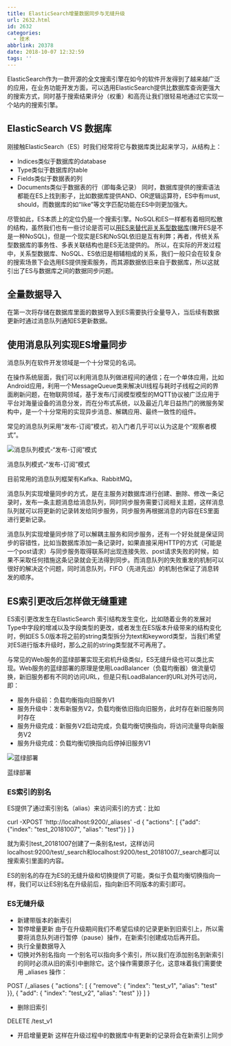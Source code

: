 ```yaml
---
title: ElasticSearch增量数据同步与无缝升级
url: 2632.html
id: 2632
categories:
  - 技术
abbrlink: 20378
date: 2018-10-07 12:32:59
tags: ''
---
```


ElasticSearch作为一款开源的全文搜索引擎在如今的软件开发得到了越来越广泛的应用，在业务功能开发方面，可以选用ElasticSearch提供比数据库查询更强大的搜索方式，同时基于搜索结果评分（权重）和高亮让我们很轻易地通过它实现一个站内的搜索引擎。

ElasticSearch VS 数据库
--------------------

刚接触ElasticSearch（ES）时我们经常将它与数据库类比起来学习，从结构上：

*   Indices类似于数据库的database
*   Type类似于数据库的table
*   Fields类似于数据表的列
*   Documents类似于数据表的行（即每条记录） 同时，数据库提供的搜索语法都能在ES上找到影子，比如数据库提供AND、OR逻辑运算符，ES中有must, should，而数据库的如“like”等文字匹配功能在ES中则更加强大。

尽管如此，ES本质上的定位仍是一个搜索引擎。NoSQL和ES一样都有着相同松散的结构，虽然我们也有一些讨论是否可以[用ES来替代非关系型数据库](https://www.zhihu.com/question/25535889)(撇开ES是不是一种NoSQL)，但是一个现实是ES和NoSQL依旧是互有利弊；再者，传统关系型数据库的事务性、多表关联结构也是ES无法提供的。 所以，在实际的开发过程中，关系型数据库、NoSQL、ES依旧是相辅相成的关系，我们一般只会在较复杂的搜索场景下会选用ES提供搜索服务，而其源数据依旧来自于数据库，所以这就引出了ES与数据库之间的数据同步问题。

全量数据导入
------

在第一次将存储在数据库里面的数据导入到ES需要执行全量导入，当后续有数据更新时通过消息队列通知ES更新数据。

使用消息队列实现ES增量同步
--------------

消息队列在软件开发领域是一个十分常见的名词。

在操作系统层面，我们可以利用消息队列做进程间的通信；在一个单体应用，比如Android应用，利用一个MessageQueue类来解决UI线程与耗时子线程之间的界面刷新问题，在物联网领域，基于发布/订阅模型模型的MQTT协议被广泛应用于平台对海量设备的消息分发，而在分布式系统，以及最近几年日益热门的微服务架构中，是一个十分常用的实现异步消息、解耦应用、最终一致性的组件。

常见的消息队列采用“发布-订阅”模式，初入门者几乎可以认为这是个“观察者模式”。

![消息队列模式-“发布-订阅”模式](https://wangbaiyuan.cn/wp-content/uploads/2019/03/20190314095430110.jpg)

消息队列模式-“发布-订阅”模式

目前常用的消息队列框架有Kafka、RabbitMQ。

消息队列实现增量同步的方式，是在主服务对数据库进行创建、删除、修改一条记录时，发布一条主题消息给消息队列，同时同步服务需要订阅相关主题，这样消息队列就可以将更新的记录转发给同步服务，同步服务再根据消息的内容在ES里面进行更新记录。

消息队列实现增量同步除了可以解耦主服务和同步服务，还有一个好处就是保证同步的容错性，比如当数据库添加一条记录时，如果直接采用HTTP的方式（可能是一个post请求）与同步服务取得联系时出现连接失败、post请求失败的时候，如果不采取任何措施这条记录就会无法得到同步。而消息队列的失败重发的机制可以很好的解决这个问题，同时消息队列，FIFO（先进先出）的机制也保证了消息转发的顺序。

ES索引更改后怎样做无缝重建
--------------

ES索引更改发生在ElasticSearch 索引结构发生变化，比如随着业务的发展对Type中字段的增减以及字段类型的更改，或者发生在ES版本升级带来的结构变化时，例如ES 5.0版本将之前的string类型拆分为text和keyword类型，当我们希望对ES进行版本升级时，那么之前的string类型就不可再用了。

与常见的Web服务的蓝绿部署实现无宕机升级类似，ES无缝升级也可以类比实现。Web服务的蓝绿部署的原理是使用LoadBalancer（负载均衡器）做流量切换，新旧服务都有不同的访问URL，但是只有LoadBalancer的URL对外可访问，即：

*   服务升级前：负载均衡指向旧服务V1
*   服务升级中：发布新服务V2，负载均衡依旧指向旧服务，此时存在新旧服务同时存在
*   服务升级完成：新服务V2启动完成，负载均衡切换指向，将访问流量导向新服务V2
*   服务升级完成：负载均衡切换指向后停掉旧服务V1

![蓝绿部署](https://wangbaiyuan.cn/wp-content/uploads/2019/03/20190314095430213.jpg)

蓝绿部署

### ES索引的别名

ES提供了通过索引别名（alias）来访问索引的方式：比如

curl -XPOST 'http://localhost:9200/_aliases' -d 
{
    "actions": \[
        {"add": {"index": "test_20181007", "alias": "test"}}
    \]
}

就为索引test\_20181007创建了一条别名test，这样访问localhost:9200/test/\_search和localhost:9200/test\_20181007/\_search都可以搜索索引里面的内容。

ES的别名的存在为ES的无缝升级和切换提供了可能，类似于负载均衡切换指向一样，我们可以让ES别名在升级前后，指向新旧不同版本的索引即可。

### ES无缝升级

*   新建带版本的新索引
*   暂停增量更新 由于在升级期间我们不希望后续的记录更新到旧索引上，所以需要将消息队列进行暂停（pause）操作，在新索引创建成功后再开启。
*   执行全量数据导入
*   切换对外别名指向 一个别名可以指向多个索引，所以我们在添加别名到新索引的同时必须从旧的索引中删除它。这个操作需要原子化，这意味着我们需要使用 _aliases 操作：

POST /_aliases
{
    "actions": \[
        { "remove": { "index": "test_v1", "alias": "test" }},
        { "add":    { "index": "test_v2", "alias": "test" }}
    \]
}

*   删除旧索引

DELETE /test_v1

*   开启增量更新 这样在升级过程中的数据库中有更新的记录将会在新索引上同步
